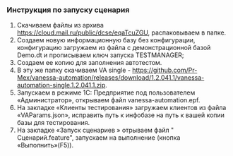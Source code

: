 ### Инструкция по запуску сценария

1.	Скачиваем файлы из архива https://cloud.mail.ru/public/dcse/eqaTcuZGU, распаковываем в папке.
2.	Создаем новую информационную базу без конфигурации, конфигурацию загружаем из файла с демонстрационной базой Demo.dt и прописываем ключ запуска TESTMANAGER;
3.	Создаем ее копию для заполнения автотестом.
4.  В эту же папку скачиваем VA single - https://github.com/Pr-Mex/vanessa-automation/releases/download/1.2.041.1/vanessa-automation-single.1.2.041.1.zip.
5.	Запускаем в режиме 1С: Предприятие под пользователем «Администратор», открываем файл vanessa-automation.epf.
6.	На закладке «Клиенты тестирования» загружаем клиентов из файла «VAParams.json», исправить путь к инфобазе на путь к вашей копии базы для тестирования.
7.	На закладке «Запуск сценариев » отрываем файл " Сценарий.feature", запускаем на выполнение (кнопка «Выполнить»(F5)).

